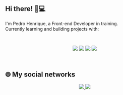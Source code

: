 ## Hi there! 👋💻

I'm Pedro Henrique, a Front-end Developer in training.  
Currently learning and building projects with:

<br>

<p align="center">
  <img src="https://img.shields.io/badge/HTML5-E34F26?style=for-the-badge&logo=html5&logoColor=white"/>
  <img src="https://img.shields.io/badge/CSS3-1572B6?style=for-the-badge&logo=css3&logoColor=white"/>
  <img src="https://img.shields.io/badge/JavaScript-F7DF1E?style=for-the-badge&logo=javascript&logoColor=black"/>
  <img src="https://img.shields.io/badge/React-20232A?style=for-the-badge&logo=react&logoColor=61DAFB"/>
</p>

<br>

## 🌐 My social networks
<p align="center">
   <a href="https://www.instagram.com/pedroo_henriqueed/" target="_blank">
    <img src="https://img.shields.io/badge/Instagram-E4405F?style=for-the-badge&logo=instagram&logoColor=white"/>    
   </a>
   <a href="https://www.linkedin.com/in/pedro-henrique-davi-948866211/" target="_blank">
    <img src="https://img.shields.io/badge/LinkedIn-0077B5?style=for-the-badge&logo=linkedin&logoColor=white"/>
   </a>
</p>


<!--
**PedroHenriqueed/PedroHenriqueed** is a ✨ _special_ ✨ repository because its `README.md` (this file) appears on your GitHub profile.

Here are some ideas to get you started:

- 🔭 I’m currently working on ...
- 🌱 I’m currently learning ...
- 👯 I’m looking to collaborate on ...
- 🤔 I’m looking for help with ...
- 💬 Ask me about ...
- 📫 How to reach me: ...
- 😄 Pronouns: ...
- ⚡ Fun fact: ...
-->
